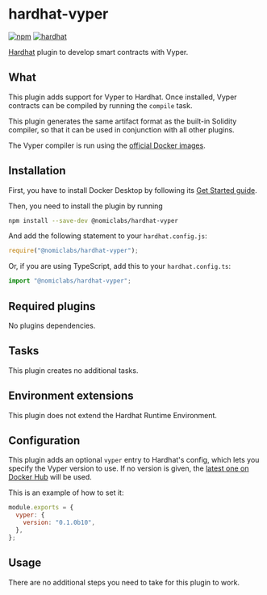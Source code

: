# hardhat-vyper

[![npm](https://img.shields.io/npm/v/@nomiclabs/hardhat-vyper.svg)](https://www.npmjs.com/package/@nomiclabs/hardhat-vyper) [![hardhat](https://hardhat.org/buidler-plugin-badge.svg?1)](https://hardhat.org)

[Hardhat](https://hardhat.org) plugin to develop smart contracts with Vyper.

## What

This plugin adds support for Vyper to Hardhat. Once installed, Vyper contracts can be compiled by running the `compile` task.

This plugin generates the same artifact format as the built-in Solidity compiler, so that it can be used in conjunction with all other plugins.

The Vyper compiler is run using the [official Docker images](https://hub.docker.com/r/vyperlang/vyper).

## Installation

First, you have to install Docker Desktop by following its [Get Started guide](https://www.docker.com/get-started).

Then, you need to install the plugin by running

```bash
npm install --save-dev @nomiclabs/hardhat-vyper
```

And add the following statement to your `hardhat.config.js`:

```js
require("@nomiclabs/hardhat-vyper");
```

Or, if you are using TypeScript, add this to your `hardhat.config.ts`:

```js
import "@nomiclabs/hardhat-vyper";
```

## Required plugins

No plugins dependencies.

## Tasks

This plugin creates no additional tasks.

## Environment extensions

This plugin does not extend the Hardhat Runtime Environment.

## Configuration

This plugin adds an optional `vyper` entry to Hardhat's config, which lets you specify the Vyper version to use. If no version is given, the [latest one on Docker Hub](https://hub.docker.com/r/vyperlang/vyper/tags) will be used.

This is an example of how to set it:

```js
module.exports = {
  vyper: {
    version: "0.1.0b10",
  },
};
```

## Usage

There are no additional steps you need to take for this plugin to work.
